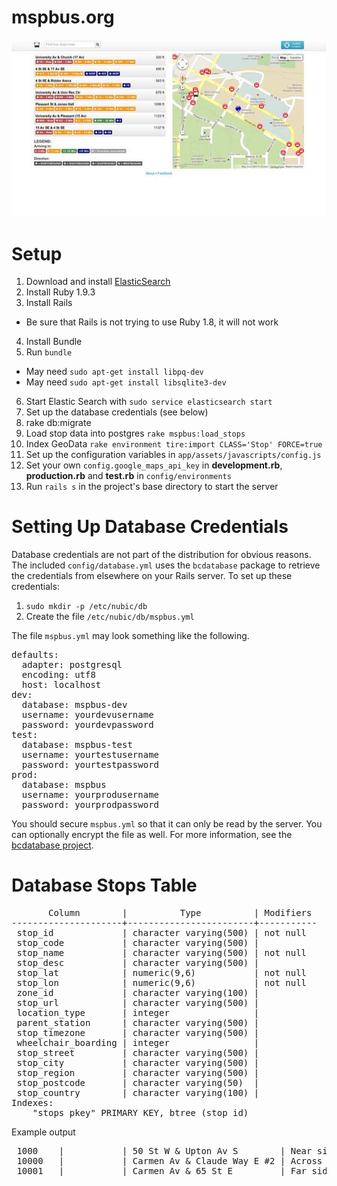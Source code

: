 mspbus.org
==============================
![Screenshot](doc/screenshot.jpg)

Setup
==============================

 1. Download and install [ElasticSearch](http://www.elasticsearch.org/)
 2. Install Ruby 1.9.3
 3. Install Rails
   * Be sure that Rails is not trying to use Ruby 1.8, it will not work
 4. Install Bundle
 5. Run `bundle`
   * May need `sudo apt-get install libpq-dev`
   * May need `sudo apt-get install libsqlite3-dev`
 6. Start Elastic Search with `sudo service elasticsearch start`
 7. Set up the database credentials (see below)
 8. rake db:migrate
 9. Load stop data into postgres `rake mspbus:load_stops`
 10. Index GeoData `rake environment tire:import CLASS='Stop' FORCE=true`
 11. Set up the configuration variables in `app/assets/javascripts/config.js`
 12. Set your own `config.google_maps_api_key` in **development.rb**, **production.rb** and **test.rb** in `config/environments`
 13. Run `rails s` in the project's base directory to start the server

Setting Up Database Credentials
===============================
Database credentials are not part of the distribution for obvious
reasons.  The included `config/database.yml` uses the `bcdatabase`
package to retrieve the credentials from elsewhere on your Rails
server.  To set up these credentials:

 1. `sudo mkdir -p /etc/nubic/db`
 2. Create the file `/etc/nubic/db/mspbus.yml`

The file `mspbus.yml` may look something like the following.

<pre>
defaults:
  adapter: postgresql
  encoding: utf8
  host: localhost
dev:
  database: mspbus-dev
  username: yourdevusername
  password: yourdevpassword
test:
  database: mspbus-test
  username: yourtestusername
  password: yourtestpassword
prod:
  database: mspbus
  username: yourprodusername
  password: yourprodpassword
</pre>

You should secure `mspbus.yml` so that it can only be read by the server.
You can optionally encrypt the file as well.  For more information, see
the [bcdatabase project](https://github.com/NUBIC/bcdatabase).

Database Stops Table
==============================
<pre>
       Column        |          Type          | Modifiers 
---------------------+------------------------+-----------
 stop_id             | character varying(500) | not null
 stop_code           | character varying(500) | 
 stop_name           | character varying(500) | not null
 stop_desc           | character varying(500) | 
 stop_lat            | numeric(9,6)           | not null
 stop_lon            | numeric(9,6)           | not null
 zone_id             | character varying(100) | 
 stop_url            | character varying(500) | 
 location_type       | integer                | 
 parent_station      | character varying(500) | 
 stop_timezone       | character varying(500) | 
 wheelchair_boarding | integer                | 
 stop_street         | character varying(500) | 
 stop_city           | character varying(500) | 
 stop_region         | character varying(500) | 
 stop_postcode       | character varying(50)  | 
 stop_country        | character varying(100) | 
Indexes:
    "stops_pkey" PRIMARY KEY, btree (stop_id)
</pre>

Example output

<pre>
 1000    |           | 50 St W & Upton Av S        | Near side E   | 44.912365 | -93.315178 |         | http://www.metrotransit.org/NexTripBadge.aspx?stopnumber=1000  |               |                |               |                   1 | 50 St W     | MINNEAPOLIS         |             |               | 
 10000   |           | Carmen Av & Claude Way E #2 | Across from S | 44.857449 | -93.040977 |         | http://www.metrotransit.org/NexTripBadge.aspx?stopnumber=10000 |               |                |               |                   1 | Carmen Av   | INVER GROVE HEIGHTS |             |               | 
 10001   |           | Carmen Av & 65 St E         | Far side S    | 44.855103 | -93.042496 |         | http://www.metrotransit.org/NexTripBadge.aspx?stopnumber=10001 |               |                |               |                   1 | Carmen Av   | INVER GROVE HEIGHTS |             |               |
</pre>
